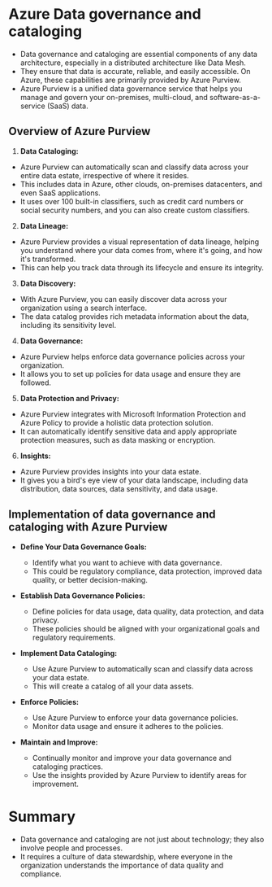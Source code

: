 # Azure Data governance and cataloging

* Data governance and cataloging are essential components of any data architecture, especially in a distributed architecture like Data Mesh.
* They ensure that data is accurate, reliable, and easily accessible. On Azure, these capabilities are primarily provided by Azure Purview.
* Azure Purview is a unified data governance service that helps you manage and govern your on-premises, multi-cloud, and software-as-a-service (SaaS) data.

## Overview of Azure Purview

1. **Data Cataloging:**
* Azure Purview can automatically scan and classify data across your entire data estate, irrespective of where it resides.
* This includes data in Azure, other clouds, on-premises datacenters, and even SaaS applications.
* It uses over 100 built-in classifiers, such as credit card numbers or social security numbers, and you can also create custom classifiers.

2. **Data Lineage:**
* Azure Purview provides a visual representation of data lineage, helping you understand where your data comes from, where it's going, and how it's transformed.
* This can help you track data through its lifecycle and ensure its integrity.

3. **Data Discovery:**
* With Azure Purview, you can easily discover data across your organization using a search interface.
* The data catalog provides rich metadata information about the data, including its sensitivity level.

4. **Data Governance:**
* Azure Purview helps enforce data governance policies across your organization.
* It allows you to set up policies for data usage and ensure they are followed.

5. **Data Protection and Privacy:**
* Azure Purview integrates with Microsoft Information Protection and Azure Policy to provide a holistic data protection solution.
* It can automatically identify sensitive data and apply appropriate protection measures, such as data masking or encryption.

6. **Insights:**
* Azure Purview provides insights into your data estate.
* It gives you a bird's eye view of your data landscape, including data distribution, data sources, data sensitivity, and data usage.

## Implementation of data governance and cataloging with Azure Purview

- **Define Your Data Governance Goals:**
  * Identify what you want to achieve with data governance.
  * This could be regulatory compliance, data protection, improved data quality, or better decision-making.

- **Establish Data Governance Policies:**
  * Define policies for data usage, data quality, data protection, and data privacy.
  * These policies should be aligned with your organizational goals and regulatory requirements.

- **Implement Data Cataloging:**
  * Use Azure Purview to automatically scan and classify data across your data estate.
  * This will create a catalog of all your data assets.

- **Enforce Policies:**
  * Use Azure Purview to enforce your data governance policies.
  * Monitor data usage and ensure it adheres to the policies.

- **Maintain and Improve:**
  * Continually monitor and improve your data governance and cataloging practices.
  * Use the insights provided by Azure Purview to identify areas for improvement.

# Summary
* Data governance and cataloging are not just about technology; they also involve people and processes.
* It requires a culture of data stewardship, where everyone in the organization understands the importance of data quality and compliance.